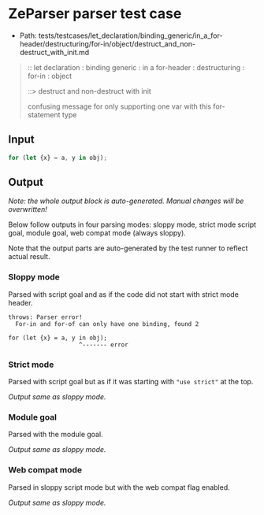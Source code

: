 # ZeParser parser test case

- Path: tests/testcases/let_declaration/binding_generic/in_a_for-header/destructuring/for-in/object/destruct_and_non-destruct_with_init.md

> :: let declaration : binding generic : in a for-header : destructuring : for-in : object
>
> ::> destruct and non-destruct with init
>
> confusing message for only supporting one var with this for-statement type

## Input

`````js
for (let {x} = a, y in obj);
`````

## Output

_Note: the whole output block is auto-generated. Manual changes will be overwritten!_

Below follow outputs in four parsing modes: sloppy mode, strict mode script goal, module goal, web compat mode (always sloppy).

Note that the output parts are auto-generated by the test runner to reflect actual result.

### Sloppy mode

Parsed with script goal and as if the code did not start with strict mode header.

`````
throws: Parser error!
  For-in and for-of can only have one binding, found 2

for (let {x} = a, y in obj);
                    ^------- error
`````

### Strict mode

Parsed with script goal but as if it was starting with `"use strict"` at the top.

_Output same as sloppy mode._

### Module goal

Parsed with the module goal.

_Output same as sloppy mode._

### Web compat mode

Parsed in sloppy script mode but with the web compat flag enabled.

_Output same as sloppy mode._

